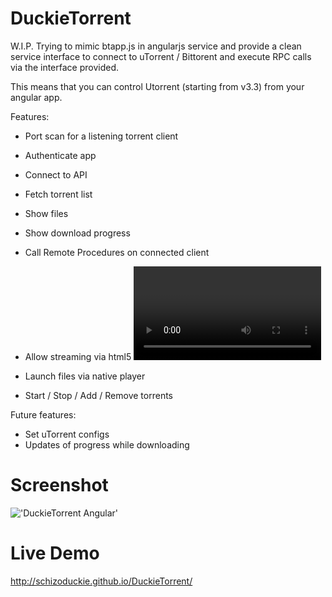 DuckieTorrent
=============

W.I.P. Trying to mimic btapp.js in angularjs service and provide a clean service interface to connect to uTorrent / Bittorent and execute RPC calls via the
interface provided.

This means that you can control Utorrent (starting from v3.3) from your angular app.

Features:
* Port scan for a listening torrent client
* Authenticate app
* Connect to API
* Fetch torrent list
* Show files
* Show download progress

* Call Remote Procedures on connected client
* Allow streaming via html5 <video>
* Launch files via native player
* Start / Stop / Add / Remove torrents

Future features:
* Set uTorrent configs
* Updates of progress while downloading

Screenshot
==========
!['DuckieTorrent Angular'](http://i.imgur.com/MMvGwX4.png)

Live Demo
=========
http://schizoduckie.github.io/DuckieTorrent/

